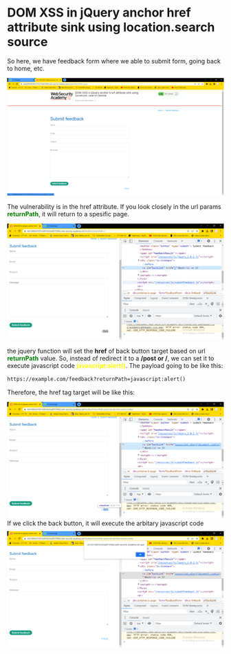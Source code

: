 # DOM XSS in jQuery anchor href attribute sink using location.search source
So here, we have feedback form where we able to submit form, going back to home, etc.

<div style="text-align: center; margin-top: 10px">
    <img src="https://github.com/DJumanto/Portswigger-XSS/blob/main/DOM%20XSS%20in%20jQuery%20anchor%20href%20attribute%20sink%20using%20location.search%20source/submit-feedback-page.png?raw=true" alt="submit form page">
</div>

The vulnerability is in the href attribute. If you look closely in the url params <span style="color:green;">**returnPath**</span>, it will return to a spesific page.

<div style="text-align: center; margin-top: 10px">
    <img src="https://github.com/DJumanto/Portswigger-XSS/blob/main/DOM%20XSS%20in%20jQuery%20anchor%20href%20attribute%20sink%20using%20location.search%20source/Attack-target.png?raw=true" alt="submit form page">
</div>

the jquery function will set the **href** of back button target based on url <span style="color:green;">**returnPath**</span> value. So, instead of redirect it to a **/post or /**, we can set it to execute javascript code <span style="color:yellow;"><b>
javascript:alert()</b></span>. The payload going to be like this:
```html
https://example.com/feedback?returnPath=javascript:alert()
```
Therefore, the href tag target will be like this:
<div style="text-align: center; margin-top: 10px">
    <img src="https://github.com/DJumanto/Portswigger-XSS/blob/main/DOM%20XSS%20in%20jQuery%20anchor%20href%20attribute%20sink%20using%20location.search%20source/payload-insert.png?raw=true" alt="submit form page">
</div>
If we click the back button, it will execute the arbitary javascript code
<div style="text-align: center; margin-top: 10px">
    <img src="https://github.com/DJumanto/Portswigger-XSS/blob/main/DOM%20XSS%20in%20jQuery%20anchor%20href%20attribute%20sink%20using%20location.search%20source/Result.png?raw=true" alt="submit form page">
</div>

